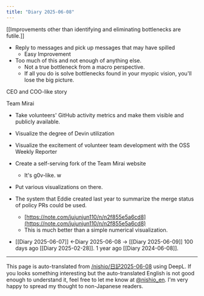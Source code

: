 ```yaml
---
title: "Diary 2025-06-08"
---
```



[[Improvements other than identifying and eliminating bottlenecks are futile.]]
- Reply to messages and pick up messages that may have spilled
    - Easy Improvement
- Too much of this and not enough of anything else.
    - Not a true bottleneck from a macro perspective.
    - If all you do is solve bottlenecks found in your myopic vision, you'll lose the big picture.

CEO and COO-like story

Team Mirai
- Take volunteers' GitHub activity metrics and make them visible and publicly available.
- Visualize the degree of Devin utilization
- Visualize the excitement of volunteer team development with the OSS Weekly Reporter
- Create a self-serving fork of the Team Mirai website
    - It's g0v-like. w
- Put various visualizations on there.

- The system that Eddie created last year to summarize the merge status of policy PRs could be used.
    - [https://note.com/jujunjun110/n/n2f855e5a6cd8](https://note.com/jujunjun110/n/n2f855e5a6cd8)
    - This is much better than a simple numerical visualization.

- [[Diary 2025-06-07]] ←Diary 2025-06-08 → [[Diary 2025-06-09]]
100 days ago [[Diary 2025-02-28]].
1 year ago [[Diary 2024-06-08]].
---
This page is auto-translated from [/nishio/日記2025-06-08](https://scrapbox.io/nishio/日記2025-06-08) using DeepL. If you looks something interesting but the auto-translated English is not good enough to understand it, feel free to let me know at [@nishio_en](https://twitter.com/nishio_en). I'm very happy to spread my thought to non-Japanese readers.